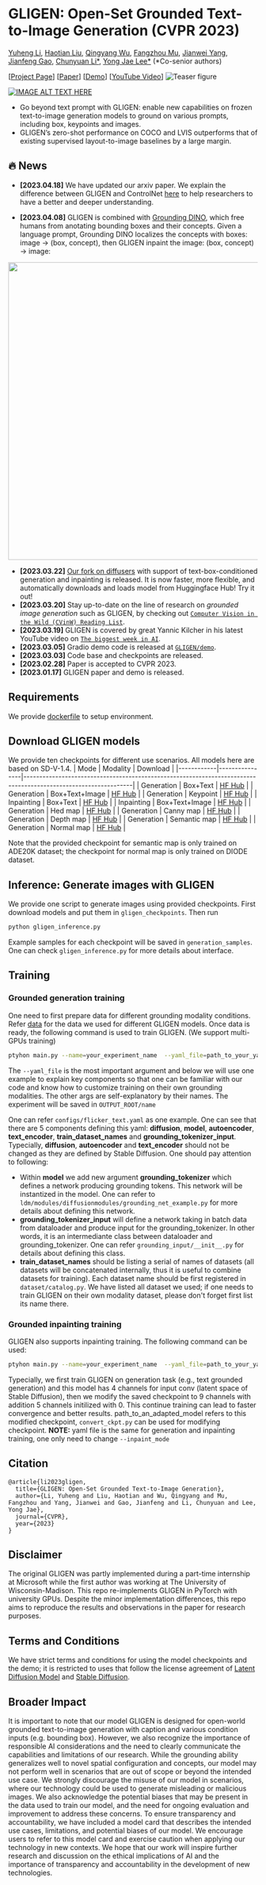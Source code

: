 
# GLIGEN: Open-Set Grounded Text-to-Image Generation (CVPR 2023)

[Yuheng Li](https://yuheng-li.github.io/), [Haotian Liu](https://hliu.cc), [Qingyang Wu](https://scholar.google.ca/citations?user=HDiw-TsAAAAJ&hl=en/), [Fangzhou Mu](https://pages.cs.wisc.edu/~fmu/), [Jianwei Yang](https://jwyang.github.io/), [Jianfeng Gao](https://www.microsoft.com/en-us/research/people/jfgao/), [Chunyuan Li*](https://chunyuan.li/), [Yong Jae Lee*](https://pages.cs.wisc.edu/~yongjaelee/) (*Co-senior authors)

[[Project Page](https://gligen.github.io/)] [[Paper](https://arxiv.org/abs/2301.07093)] [[Demo](https://huggingface.co/spaces/gligen/demo)] [[YouTube Video](https://youtu.be/-MCkU7IAGKs)]
![Teaser figure](figures/concept.gif)

[![IMAGE ALT TEXT HERE](https://github.com/gligen/GLIGEN/blob/master/figures/teaser_v4.png)](https://youtu.be/-MCkU7IAGKs)

- Go beyond text prompt with GLIGEN: enable new capabilities on frozen text-to-image generation models to ground on various prompts, including box, keypoints and images.
- GLIGEN’s zero-shot performance on COCO and LVIS outperforms that of existing supervised layout-to-image baselines by a large margin.


## :fire: News


* **[2023.04.18]** We have updated our arxiv paper. We explain the difference between GLIGEN and ControlNet [here](docs/gligen_vs_controlnet.MD) to help researchers to have a better and deeper understanding. 

* **[2023.04.08]** GLIGEN is combined with [Grounding DINO](https://github.com/IDEA-Research/GroundingDINO), which free humans from anotating bounding boxes and their concepts. Given a language prompt, Grounding DINO localizes the concepts with boxes:  image $\rightarrow$ (box, concept), then GLIGEN inpaint the image:  (box, concept) $\rightarrow$ image:

<center>
<img src="https://camo.githubusercontent.com/4dabf8128cd4f40eaa97ee45d050ddcd8063356f631d98072fb5a5c19c35fa9c/68747470733a2f2f68756767696e67666163652e636f2f5368696c6f6e674c69752f47726f756e64696e6744494e4f2f7265736f6c76652f6d61696e2f47445f474c4947454e2e706e67" width="600"> 
</center>

* **[2023.03.22]** [Our fork on diffusers](https://github.com/gligen/diffusers/tree/gligen/examples/gligen) with support of text-box-conditioned generation and inpainting is released.  It is now faster, more flexible, and automatically downloads and loads model from Huggingface Hub!  Try it out!
* **[2023.03.20]** Stay up-to-date on the line of research on *grounded image generation* such as GLIGEN, by checking out [`Computer Vision in the Wild (CVinW) Reading List`](https://github.com/Computer-Vision-in-the-Wild/CVinW_Readings#orange_book-grounded-image-generation-in-the-wild).
* **[2023.03.19]** GLIGEN is covered by great Yannic Kilcher in his latest YouTube video on [`The biggest week in AI`](https://www.youtube.com/watch?v=YqPYDWPYXFs&t=2245s).
* **[2023.03.05]** Gradio demo code is released at [`GLIGEN/demo`](https://github.com/gligen/GLIGEN/tree/master/demo).
* **[2023.03.03]** Code base and checkpoints are released.
* **[2023.02.28]** Paper is accepted to CVPR 2023.
* **[2023.01.17]** GLIGEN paper and demo is released.

## Requirements
We provide [dockerfile](env_docker/Dockerfile) to setup environment. 


## Download GLIGEN models

We provide ten checkpoints for different use scenarios. All models here are based on SD-V-1.4.
| Mode       | Modality       | Download                                                                                                       |
|------------|----------------|----------------------------------------------------------------------------------------------------------------|
| Generation | Box+Text       | [HF Hub](https://huggingface.co/gligen/gligen-generation-text-box/blob/main/diffusion_pytorch_model.bin)       |
| Generation | Box+Text+Image | [HF Hub](https://huggingface.co/gligen/gligen-generation-text-image-box/blob/main/diffusion_pytorch_model.bin) |
| Generation | Keypoint       | [HF Hub](https://huggingface.co/gligen/gligen-generation-keypoint/blob/main/diffusion_pytorch_model.bin)       |
| Inpainting | Box+Text       | [HF Hub](https://huggingface.co/gligen/gligen-inpainting-text-box/blob/main/diffusion_pytorch_model.bin)       |
| Inpainting | Box+Text+Image | [HF Hub](https://huggingface.co/gligen/gligen-inpainting-text-image-box/blob/main/diffusion_pytorch_model.bin) |
| Generation | Hed map        | [HF Hub](https://huggingface.co/gligen/gligen-generation-hed/blob/main/diffusion_pytorch_model.bin)      |
| Generation | Canny map      | [HF Hub](https://huggingface.co/gligen/gligen-generation-canny/blob/main/diffusion_pytorch_model.bin)      |
| Generation | Depth map      | [HF Hub](https://huggingface.co/gligen/gligen-generation-depth/blob/main/diffusion_pytorch_model.bin)      |
| Generation | Semantic map   | [HF Hub](https://huggingface.co/gligen/gligen-generation-sem/blob/main/diffusion_pytorch_model.bin)      |
| Generation | Normal map     | [HF Hub](https://huggingface.co/gligen/gligen-generation-normal/blob/main/diffusion_pytorch_model.bin)      |

Note that the provided checkpoint for semantic map is only trained on ADE20K dataset; the checkpoint for normal map is only trained on DIODE dataset.

## Inference: Generate images with GLIGEN

We provide one script to generate images using provided checkpoints. First download models and put them in `gligen_checkpoints`. Then run
```bash
python gligen_inference.py
```
Example samples for each checkpoint will be saved in `generation_samples`. One can check `gligen_inference.py` for more details about interface. 


## Training 

### Grounded generation training

One need to first prepare data for different grounding modality conditions. Refer [data](DATA/README.MD) for the data we used for different GLIGEN models. Once data is ready, the following command is used to train GLIGEN. (We support multi-GPUs training)

```bash
ptyhon main.py --name=your_experiment_name  --yaml_file=path_to_your_yaml_config
```
The `--yaml_file` is the most important argument and below we will use one example to explain key components so that one can be familiar with our code and know how to customize training on their own grounding modalities. The other args are self-explanatory by their names. The experiment will be saved in `OUTPUT_ROOT/name`

One can refer `configs/flicker_text.yaml` as one example. One can see that there are 5 components defining this yaml: **diffusion**, **model**, **autoencoder**, **text_encoder**, **train_dataset_names** and **grounding_tokenizer_input**. Typecially, **diffusion**, **autoencoder** and **text_encoder** should not be changed as they are defined by Stable Diffusion. One should pay attention to following:

 - Within **model** we add new argument **grounding_tokenizer** which defines a network producing grounding tokens. This network will be instantized in the model. One can refer to `ldm/modules/diffusionmodules/grounding_net_example.py` for more details about defining this network.
 - **grounding_tokenizer_input** will define a network taking in batch data from dataloader and produce input for the grounding_tokenizer. In other words, it is an intermediante class between dataloader and grounding_tokenizer. One can refer `grounding_input/__init__.py` for details about defining this class.
 - **train_dataset_names** should be listing a serial of names of datasets (all datasets will be concatenated internally, thus it is useful to combine datasets for training). Each dataset name should be first registered in `dataset/catalog.py`. We have listed all dataset we used; if one needs to train GLIGEN on their own modality dataset, please don't forget first list its name there. 


### Grounded inpainting training

GLIGEN also supports inpainting training. The following command can be used:
```bash
ptyhon main.py --name=your_experiment_name  --yaml_file=path_to_your_yaml_config --inpaint_mode=True  --ckpt=path_to_an_adapted_model
```
Typecially, we first train GLIGEN on generation task (e.g., text grounded generation) and this model has 4 channels for input conv (latent space of Stable Diffusion), then we modify the saved checkpoint to 9 channels with addition 5 channels initilized with 0. This continue training can lead to faster convergence and better results. path_to_an_adapted_model refers to this modified checkpoint, `convert_ckpt.py` can be used for modifying checkpoint. **NOTE:** yaml file is the same for generation and inpainting training, one only need to change `--inpaint_mode`

## Citation
```
@article{li2023gligen,
  title={GLIGEN: Open-Set Grounded Text-to-Image Generation},
  author={Li, Yuheng and Liu, Haotian and Wu, Qingyang and Mu, Fangzhou and Yang, Jianwei and Gao, Jianfeng and Li, Chunyuan and Lee, Yong Jae},
  journal={CVPR},
  year={2023}
}
```

## Disclaimer

The original GLIGEN was partly implemented during a part-time internship at Microsoft while the first author was working at The University of Wisconsin-Madison. This repo re-implements GLIGEN in PyTorch with university GPUs. Despite the minor implementation differences, this repo aims to reproduce the results and observations in the paper for research purposes.

## Terms and Conditions

We have strict terms and conditions for using the model checkpoints and the demo; it is restricted to uses that follow the license agreement of <a href="https://github.com/CompVis/latent-diffusion">Latent Diffusion Model</a> and <a href="https://github.com/Stability-AI/StableDiffusion">Stable Diffusion</a>.


## Broader Impact

It is important to note that our model GLIGEN is designed for open-world grounded text-to-image generation with caption and various condition inputs (e.g. bounding box). However, we also recognize the importance of responsible AI considerations and the need to clearly communicate the capabilities and limitations of our research. While the grounding ability generalizes well to novel spatial configuration and concepts, our model may not perform well in scenarios that are out of scope or beyond the intended use case. We strongly discourage the misuse of our model in scenarios, where our technology could be used to generate misleading or malicious images. We also acknowledge the potential biases that may be present in the data used to train our model, and the need for ongoing evaluation and improvement to address these concerns. To ensure transparency and accountability, we have included a model card that describes the intended use cases, limitations, and potential biases of our model. We encourage users to refer to this model card and exercise caution when applying our technology in new contexts. We hope that our work will inspire further research and discussion on the ethical implications of AI and the importance of transparency and accountability in the development of new technologies.
